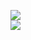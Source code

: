 [![](https://img.shields.io/badge/Made%20With-Github%20Spray-lightgrey.svg?style=for-the-badge&logo=github)](https://github.com/Annihil/github-spray#4469)  
[![](https://i.imgur.com/2DrTn0Z.gif)](https://github.com/Annihil/github-spray)
